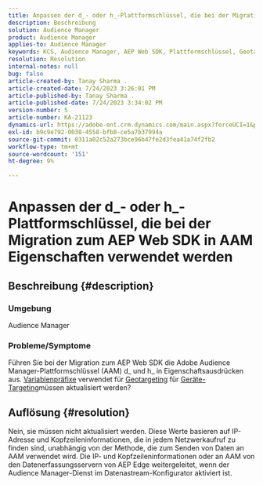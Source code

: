```yaml
---
title: Anpassen der d_- oder h_-Plattformschlüssel, die bei der Migration zum AEP Web SDK in AAM Eigenschaften verwendet werden
description: Beschreibung
solution: Audience Manager
product: Audience Manager
applies-to: Audience Manager
keywords: KCS, Audience Manager, AEP Web SDK, Plattformschlüssel, Geotargeting, Variablenpräfixe, Geräte-Targeting
resolution: Resolution
internal-notes: null
bug: false
article-created-by: Tanay Sharma .
article-created-date: 7/24/2023 3:26:01 PM
article-published-by: Tanay Sharma .
article-published-date: 7/24/2023 3:34:02 PM
version-number: 5
article-number: KA-21123
dynamics-url: https://adobe-ent.crm.dynamics.com/main.aspx?forceUCI=1&pagetype=entityrecord&etn=knowledgearticle&id=1cbd5461-362a-ee11-bdf4-6045bd006239
exl-id: b9c9e792-0038-4558-bfb8-ce5a7b37994a
source-git-commit: 0311a02c52a273bce96b47fe2d3fea41a74f2fb2
workflow-type: tm+mt
source-wordcount: '151'
ht-degree: 9%

---
```


# Anpassen der d_- oder h_-Plattformschlüssel, die bei der Migration zum AEP Web SDK in AAM Eigenschaften verwendet werden

## Beschreibung {#description}


### Umgebung

Audience Manager

### Probleme/Symptome

Führen Sie bei der Migration zum AEP Web SDK die Adobe Audience Manager-Plattformschlüssel (AAM) d_ und h_ in Eigenschaftsausdrücken aus. [Variablenpräfixe](https://experienceleague.adobe.com/docs/audience-manager/user-guide/features/traits/trait-variable-prefixes.html) verwendet für [Geotargeting](https://experienceleague.adobe.com/docs/audience-manager/user-guide/features/traits/trait-geotarget-keys.html) für [Geräte-Targeting](https://experienceleague.adobe.com/docs/audience-manager/user-guide/features/traits/trait-device-targeting.html)müssen aktualisiert werden?


## Auflösung {#resolution}


Nein, sie müssen nicht aktualisiert werden. Diese Werte basieren auf IP-Adresse und Kopfzeileninformationen, die in jedem Netzwerkaufruf zu finden sind, unabhängig von der Methode, die zum Senden von Daten an AAM verwendet wird. Die IP- und Kopfzeileninformationen oder an AAM von den Datenerfassungsservern von AEP Edge weitergeleitet, wenn der Audience Manager-Dienst im Datenastream-Konfigurator aktiviert ist.

